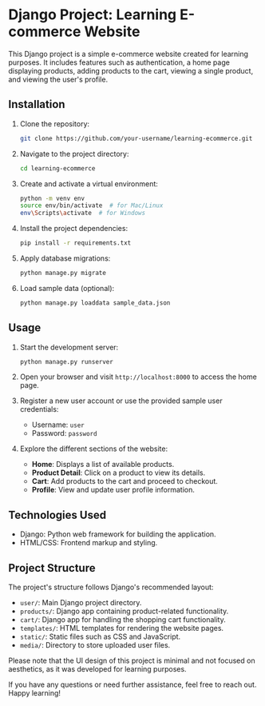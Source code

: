 # Django Project: Learning E-commerce Website

This Django project is a simple e-commerce website created for learning purposes. It includes features such as authentication, a home page displaying products, adding products to the cart, viewing a single product, and viewing the user's profile.

## Installation

1. Clone the repository:

   ```bash
   git clone https://github.com/your-username/learning-ecommerce.git
   ```

2. Navigate to the project directory:

   ```bash
   cd learning-ecommerce
   ```

3. Create and activate a virtual environment:

   ```bash
   python -m venv env
   source env/bin/activate  # for Mac/Linux
   env\Scripts\activate  # for Windows
   ```

4. Install the project dependencies:

   ```bash
   pip install -r requirements.txt
   ```

5. Apply database migrations:

   ```bash
   python manage.py migrate
   ```

6. Load sample data (optional):

   ```bash
   python manage.py loaddata sample_data.json
   ```

## Usage

1. Start the development server:

   ```bash
   python manage.py runserver
   ```

2. Open your browser and visit `http://localhost:8000` to access the home page.

3. Register a new user account or use the provided sample user credentials:

   - Username: `user`
   - Password: `password`

4. Explore the different sections of the website:

   - **Home**: Displays a list of available products.
   - **Product Detail**: Click on a product to view its details.
   - **Cart**: Add products to the cart and proceed to checkout.
   - **Profile**: View and update user profile information.

## Technologies Used

- Django: Python web framework for building the application.
- HTML/CSS: Frontend markup and styling.

## Project Structure

The project's structure follows Django's recommended layout:

- `user/`: Main Django project directory.
- `products/`: Django app containing product-related functionality.
- `cart/`: Django app for handling the shopping cart functionality.
- `templates/`: HTML templates for rendering the website pages.
- `static/`: Static files such as CSS and JavaScript.
- `media/`: Directory to store uploaded user files.


Please note that the UI design of this project is minimal and not focused on aesthetics, as it was developed for learning purposes.

If you have any questions or need further assistance, feel free to reach out. Happy learning!
